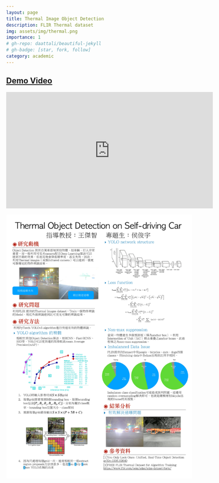 ```yaml
---
layout: page
title: Thermal Image Object Detection
description: FLIR Thermal dataset
img: assets/img/thermal.png
importance: 1
# gh-repo: daattali/beautiful-jekyll
# gh-badge: [star, fork, follow]
category: academic
---
```


## [Demo Video](https://youtu.be/YskWWfCJIs8)

<iframe width="560" height="315" src="https://www.youtube.com/embed/YskWWfCJIs8?si=psGWKtYZ_12Tu8ne" title="YouTube video player" frameborder="0" allow="accelerometer; autoplay; clipboard-write; encrypted-media; gyroscope; picture-in-picture; web-share" allowfullscreen></iframe>

![](/assets/img/thermalOD.jpg)
